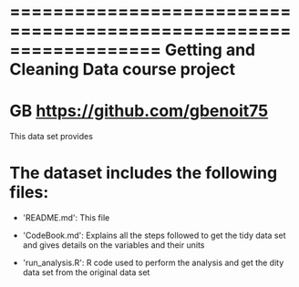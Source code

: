 ==================================================================
Getting and Cleaning Data course project
==================================================================
GB
https://github.com/gbenoit75
==================================================================

This data set provides 


The dataset includes the following files:
=========================================

- 'README.md': This file

- 'CodeBook.md': Explains all the steps followed to get the tidy data set and gives details on the variables and their units

- 'run_analysis.R': R code used to perform the analysis and get the dity data set from the original data set
